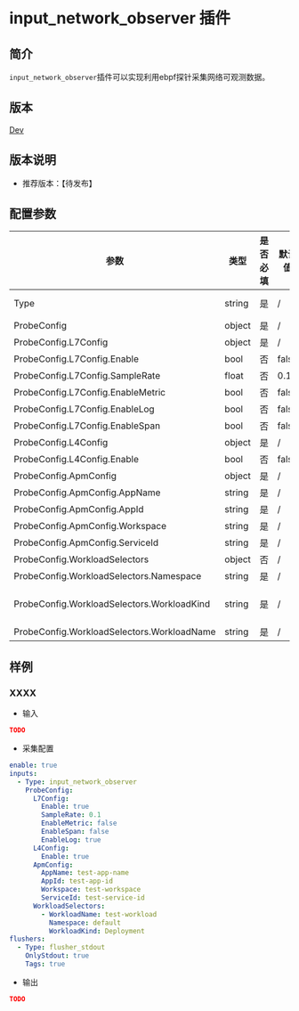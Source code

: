 # input_network_observer 插件

## 简介

`input_network_observer`插件可以实现利用ebpf探针采集网络可观测数据。

## 版本

[Dev](../../stability-level.md)

## 版本说明

* 推荐版本：【待发布】

## 配置参数

|  **参数**  |  **类型**  |  **是否必填**  |  **默认值**  |  **说明**  |
| --- | --- | --- | --- | --- |
|  Type  |  string  |  是  |  /  |  插件类型。固定为input\_network\_observer  |
|  ProbeConfig  |  object  |  是  |  /  |  插件配置参数列表  |
|  ProbeConfig.L7Config  |  object  |  是  |  /  |  Layer7 配置  |
|  ProbeConfig.L7Config.Enable  |  bool  |  否  |  false  |  是否开启  |
|  ProbeConfig.L7Config.SampleRate  |  float  |  否  |  0.1  |  采样率  |
|  ProbeConfig.L7Config.EnableMetric  |  bool  |  否  |  false  |  是否开启指标上报  |
|  ProbeConfig.L7Config.EnableLog  |  bool  |  否  |  false  |  是否开启日志上报  |
|  ProbeConfig.L7Config.EnableSpan  |  bool  |  否  |  false  |  是否开启日志上报  |
|  ProbeConfig.L4Config  |  object  |  是  |  /  |  Layer4 配置  |
|  ProbeConfig.L4Config.Enable  |  bool  |  否  |  false  |  是否开启  |
|  ProbeConfig.ApmConfig  |  object  |  是  |  /  |  应用相关配置  |
|  ProbeConfig.ApmConfig.AppName  |  string  |  是  |  /  |  应用名称  |
|  ProbeConfig.ApmConfig.AppId  |  string  |  是  |  /  |  应用id  |
|  ProbeConfig.ApmConfig.Workspace  |  string  |  是  |  /  |  工作空间  |
|  ProbeConfig.ApmConfig.ServiceId  |  string  |  是  |  /  |  服务id  |
|  ProbeConfig.WorkloadSelectors  |  object  |  否  |  /  |  负载选择器  |
|  ProbeConfig.WorkloadSelectors.Namespace  |  string  |  是  |  /  |  K8s命名空间  |
|  ProbeConfig.WorkloadSelectors.WorkloadKind  |  string  |  是  |  /  |  K8s负载类型：Deployment,Daemonset,StatefulSet ...  |
|  ProbeConfig.WorkloadSelectors.WorkloadName  |  string  |  是  |  /  |  K8s负载名  |

## 样例

### XXXX

* 输入

```json
TODO
```

* 采集配置

```yaml
enable: true
inputs:
  - Type: input_network_observer
    ProbeConfig:
      L7Config:
        Enable: true
        SampleRate: 0.1
        EnableMetric: false
        EnableSpan: false
        EnableLog: true
      L4Config: 
        Enable: true 
      ApmConfig:
        AppName: test-app-name
        AppId: test-app-id
        Workspace: test-workspace
        ServiceId: test-service-id
      WorkloadSelectors:
        - WorkloadName: test-workload
          Namespace: default
          WorkloadKind: Deployment
flushers:
  - Type: flusher_stdout
    OnlyStdout: true
    Tags: true
```

* 输出

```json
TODO
```
